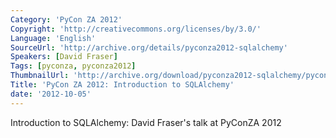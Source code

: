 ```yaml
---
Category: 'PyCon ZA 2012'
Copyright: 'http://creativecommons.org/licenses/by/3.0/'
Language: 'English'
SourceUrl: 'http://archive.org/details/pyconza2012-sqlalchemy'
Speakers: [David Fraser]
Tags: [pyconza, pyconza2012]
ThumbnailUrl: 'http://archive.org/download/pyconza2012-sqlalchemy/pyconza2012-sqlalchemy.thumbs/pyconza2012-sqlalchemy_000001.jpg'
Title: 'PyCon ZA 2012: Introduction to SQLAlchemy'
date: '2012-10-05'
---
```

Introduction to SQLAlchemy: David Fraser's talk at PyConZA 2012